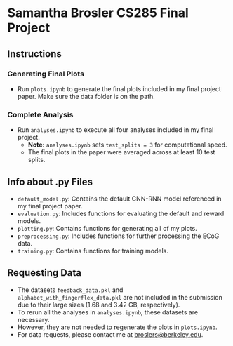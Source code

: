 # Samantha Brosler CS285 Final Project

## Instructions

### Generating Final Plots
- Run `plots.ipynb` to generate the final plots included in my final project paper. Make sure the data folder is on the path.

### Complete Analysis
- Run `analyses.ipynb` to execute all four analyses included in my final project. 
  - **Note:** `analyses.ipynb` sets `test_splits = 3` for computational speed. 
  - The final plots in the paper were averaged across at least 10 test splits.

## Info about .py Files
- `default_model.py`: Contains the default CNN-RNN model referenced in my final project paper.
- `evaluation.py`: Includes functions for evaluating the default and reward models.
- `plotting.py`: Contains functions for generating all of my plots.
- `preprocessing.py`: Includes functions for further processing the ECoG data.
- `training.py`: Contains functions for training models.

## Requesting Data

- The datasets `feedback_data.pkl` and `alphabet_with_fingerflex_data.pkl` are not included in the submission due to their large sizes (1.68 and 3.42 GB, respectively).
- To rerun all the analyses in `analyses.ipynb`, these datasets are necessary.
- However, they are not needed to regenerate the plots in `plots.ipynb`.
- For data requests, please contact me at [broslers@berkeley.edu](mailto:broslers@berkeley.edu).

